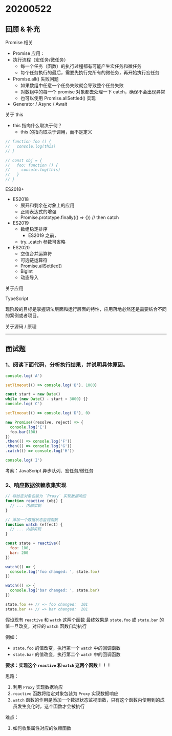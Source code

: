 # 20200522

## 回顾 & 补充

Promise 相关

- Promise 应用：
- 执行流程（宏任务/微任务）
  + 每一个任务（函数）的执行过程都有可能产生宏任务和微任务
  + 每个任务执行的最后，需要先执行完所有的微任务，再开始执行宏任务
- Promise.all() 失败问题
  + 如果数组中任意一个任务失败就会导致整个任务失败
  + 对数组中的每一个 promise 对象都去处理一下 catch，确保不会出现异常
  + 也可以使用 Promise.allSettled() 实现
- Generator / Async / Await

关于 this

- this 指向什么取决于何？
  + this 的指向取决于调用，而不是定义

```javascript
// function foo () {
//   console.log(this)
// }

// const obj = {
//   foo: function () {
//     console.log(this)
//   }
// }
```


ES2018+ 

- ES2018
  + 展开和剩余在对象上的应用
  + 正则表达式的增强
  + Promise.prototype.finally(() => {}) // then catch
- ES2019
  + 数组稳定排序
    - ES2019 之前，
  + try...catch 参数可省略
- ES2020
  + 空值合并运算符
  + 可选链运算符
  + Promise.allSettled()
  + BigInt
  + 动态导入

关于应用

TypeScript

现阶段的目标是掌握语法层面和运行层面的特性，应用落地必然还是需要结合不同的案例或者项目。

关于源码 / 原理

---

## 面试题

### 1、阅读下面代码，分析执行结果，并说明具体原因。

```javascript
console.log('A')

setTimeout(() => console.log('B'), 1000)

const start = new Date()
while (new Date() - start < 3000) {}
console.log('C')

setTimeout(() => console.log('D'), 0)

new Promise((resolve, reject) => {
  console.log('E')
  foo.bar(100)
})
.then(() => console.log('F'))
.then(() => console.log('G'))
.catch(() => console.log('H'))

console.log('I')
```

考察：JavaScript 异步队列、宏任务/微任务

### 2、响应数据依赖收集实现

```javascript
// 将给定对象包装为 `Proxy` 实现数据响应
function reactive (obj) {
  // ... 内部实现
}

// 添加一个数据状态监视函数
function watch (effect) {
  // ... 内部实现
}

const state = reactive({
  foo: 100,
  bar: 200
})

watch(() => {
  console.log('foo changed: ', state.foo)
})

watch(() => {
  console.log('bar changed: ', state.bar)
})

state.foo ++ // => foo changed:  101
state.bar ++ // => bar changed:  201
```

假设现有 `reactive` 和 `watch` 这两个函数
最终效果是 `state.foo` 或 `state.bar` 的值一旦改变，对应的 `watch` 函数自动执行

例如：
- `state.foo` 的值改变，执行第一个 `watch` 中的回调函数
- `state.bar` 的值改变，执行第二个 `watch` 中的回调函数

**要求：实现这个 `reactive` 和 `watch` 这两个函数！！！**

思路：
1. 利用 `Proxy` 实现数据响应
2. `reactive` 函数将给定对象包装为 `Proxy` 实现数据响应
3. `watch` 函数的作用是添加一个数据状态监视函数，只有这个函数内使用到的成员发生变化时，这个函数才会被执行

难点：

1. 如何收集属性对应的依赖函数
